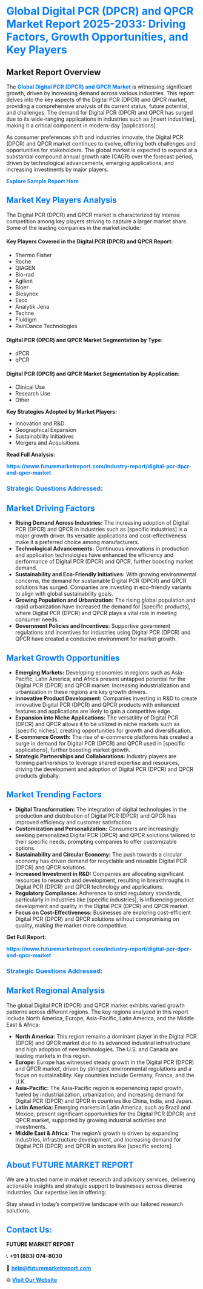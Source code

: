 <h1 style="color: #007BFF;">Global Digital PCR (DPCR) and QPCR Market Report 2025-2033: Driving Factors, Growth Opportunities, and Key Players</h1>

<section id="overview">
<h2>Market Report Overview</h2>
<p>The <a href="https://www.futuremarketreport.com/industry-report/digital-pcr-dpcr-and-qpcr-market" style="color: #007BFF; text-decoration: none;"><strong>Global Digital PCR (DPCR) and QPCR Market</strong></a> is witnessing significant growth, driven by increasing demand across various industries. This report delves into the key aspects of the Digital PCR (DPCR) and QPCR market, providing a comprehensive analysis of its current status, future potential, and challenges. The demand for Digital PCR (DPCR) and QPCR has surged due to its wide-ranging applications in industries such as [insert industries], making it a critical component in modern-day [applications].</p>
<p>As consumer preferences shift and industries innovate, the Digital PCR (DPCR) and QPCR market continues to evolve, offering both challenges and opportunities for stakeholders. The global market is expected to expand at a substantial compound annual growth rate (CAGR) over the forecast period, driven by technological advancements, emerging applications, and increasing investments by major players.</p>
</section>

<section id="overview">
<p><a href="https://www.futuremarketreport.com/request-sample/reportId=27268" style="color: #007BFF; text-decoration: none;"><strong>Explore Sample Report Here</strong></a></p>
</section>

<section id="key-players">
<h2 style="color: #007BFF;">Market Key Players Analysis</h2>
<p>The Digital PCR (DPCR) and QPCR market is characterized by intense competition among key players striving to capture a larger market share. Some of the leading companies in the market include:</p>
<h4>Key Players Covered in the Digital PCR (DPCR) and QPCR Report:</h4>
<ul><li>Thermo Fisher</li><li>Roche</li><li>QIAGEN</li><li>Bio-rad</li><li>Agilent</li><li>Bioer</li><li>Biosynex</li><li>Esco</li><li>Analytik Jena</li><li>Techne</li><li>Fluidigm</li><li>RainDance Technologies</li></ul>
<h4>Digital PCR (DPCR) and QPCR Market Segmentation by Type:</h4>
<ul><li>dPCR</li><li>qPCR</li></ul>

<h4>Digital PCR (DPCR) and QPCR Market Segmentation by Application:</h4>
<ul><li>Clinical Use</li><li>Research Use</li><li>Other</li></ul>
<p><strong>Key Strategies Adopted by Market Players:</strong></p>
<ul>
<li>Innovation and R&D</li>
<li>Geographical Expansion</li>
<li>Sustainability Initiatives</li>
<li>Mergers and Acquisitions</li>
</ul>
</section>

<section>
<p><strong>Read Full Analysis: </strong></p><a href="https://www.futuremarketreport.com/industry-report/digital-pcr-dpcr-and-qpcr-market" style="color: #007BFF; text-decoration: none;"><strong>https://www.futuremarketreport.com/industry-report/digital-pcr-dpcr-and-qpcr-market</strong></a>
<h3 style="color: #007BFF;">Strategic Questions Addressed:</h3>
</section>

<section id="driving-factors">
<h2 style="color: #007BFF;">Market Driving Factors</h2>
<ul>
<li><strong>Rising Demand Across Industries:</strong> The increasing adoption of Digital PCR (DPCR) and QPCR in industries such as [specific industries] is a major growth driver. Its versatile applications and cost-effectiveness make it a preferred choice among manufacturers.</li>
<li><strong>Technological Advancements:</strong> Continuous innovations in production and application technologies have enhanced the efficiency and performance of Digital PCR (DPCR) and QPCR, further boosting market demand.</li>
<li><strong>Sustainability and Eco-Friendly Initiatives:</strong> With growing environmental concerns, the demand for sustainable Digital PCR (DPCR) and QPCR solutions has surged. Companies are investing in eco-friendly variants to align with global sustainability goals.</li>
<li><strong>Growing Population and Urbanization:</strong> The rising global population and rapid urbanization have increased the demand for [specific products], where Digital PCR (DPCR) and QPCR plays a vital role in meeting consumer needs.</li>
<li><strong>Government Policies and Incentives:</strong> Supportive government regulations and incentives for industries using Digital PCR (DPCR) and QPCR have created a conducive environment for market growth.</li>
</ul>
</section>

<section id="growth-opportunities">
<h2 style="color: #007BFF;">Market Growth Opportunities</h2>
<ul>
<li><strong>Emerging Markets:</strong> Developing economies in regions such as Asia-Pacific, Latin America, and Africa present untapped potential for the Digital PCR (DPCR) and QPCR market. Increasing industrialization and urbanization in these regions are key growth drivers.</li>
<li><strong>Innovative Product Development:</strong> Companies investing in R&D to create innovative Digital PCR (DPCR) and QPCR products with enhanced features and applications are likely to gain a competitive edge.</li>
<li><strong>Expansion into Niche Applications:</strong> The versatility of Digital PCR (DPCR) and QPCR allows it to be utilized in niche markets such as [specific niches], creating opportunities for growth and diversification.</li>
<li><strong>E-commerce Growth:</strong> The rise of e-commerce platforms has created a surge in demand for Digital PCR (DPCR) and QPCR used in [specific applications], further boosting market growth.</li>
<li><strong>Strategic Partnerships and Collaborations:</strong> Industry players are forming partnerships to leverage shared expertise and resources, driving the development and adoption of Digital PCR (DPCR) and QPCR products globally.</li>
</ul>
</section>

<section id="trending-factors">
<h2 style="color: #007BFF;">Market Trending Factors</h2>
<ul>
<li><strong>Digital Transformation:</strong> The integration of digital technologies in the production and distribution of Digital PCR (DPCR) and QPCR has improved efficiency and customer satisfaction.</li>
<li><strong>Customization and Personalization:</strong> Consumers are increasingly seeking personalized Digital PCR (DPCR) and QPCR solutions tailored to their specific needs, prompting companies to offer customizable options.</li>
<li><strong>Sustainability and Circular Economy:</strong> The push towards a circular economy has driven demand for recyclable and reusable Digital PCR (DPCR) and QPCR solutions.</li>
<li><strong>Increased Investment in R&D:</strong> Companies are allocating significant resources to research and development, resulting in breakthroughs in Digital PCR (DPCR) and QPCR technology and applications.</li>
<li><strong>Regulatory Compliance:</strong> Adherence to strict regulatory standards, particularly in industries like [specific industries], is influencing product development and quality in the Digital PCR (DPCR) and QPCR market.</li>
<li><strong>Focus on Cost-Effectiveness:</strong> Businesses are exploring cost-efficient Digital PCR (DPCR) and QPCR solutions without compromising on quality, making the market more competitive.</li>
</ul>
</section>

<section>
<p><strong>Get Full Report: </strong></p><a href="https://www.futuremarketreport.com/industry-report/digital-pcr-dpcr-and-qpcr-market" style="color: #007BFF; text-decoration: none;"><strong>https://www.futuremarketreport.com/industry-report/digital-pcr-dpcr-and-qpcr-market</strong></a>
<h3 style="color: #007BFF;">Strategic Questions Addressed:</h3>
</section>


<section id="regional-analysis">
<h2 style="color: #007BFF;">Market Regional Analysis</h2>
<p>The global Digital PCR (DPCR) and QPCR market exhibits varied growth patterns across different regions. The key regions analyzed in this report include North America, Europe, Asia-Pacific, Latin America, and the Middle East & Africa:</p>
<ul>
<li><strong>North America:</strong> This region remains a dominant player in the Digital PCR (DPCR) and QPCR market due to its advanced industrial infrastructure and high adoption of new technologies. The U.S. and Canada are leading markets in this region.</li>
<li><strong>Europe:</strong> Europe has witnessed steady growth in the Digital PCR (DPCR) and QPCR market, driven by stringent environmental regulations and a focus on sustainability. Key countries include Germany, France, and the U.K.</li>
<li><strong>Asia-Pacific:</strong> The Asia-Pacific region is experiencing rapid growth, fueled by industrialization, urbanization, and increasing demand for Digital PCR (DPCR) and QPCR in countries like China, India, and Japan.</li>
<li><strong>Latin America:</strong> Emerging markets in Latin America, such as Brazil and Mexico, present significant opportunities for the Digital PCR (DPCR) and QPCR market, supported by growing industrial activities and investments.</li>
<li><strong>Middle East & Africa:</strong> The region’s growth is driven by expanding industries, infrastructure development, and increasing demand for Digital PCR (DPCR) and QPCR in sectors like [specific sectors].</li>
</ul>
</section>

<footer>
<h2 style="color: #007BFF;">About FUTURE MARKET REPORT</h2>
<p>We are a trusted name in market research and advisory services, delivering actionable insights and strategic support to businesses across diverse industries. Our expertise lies in offering:</p>

<p>Stay ahead in today’s competitive landscape with our tailored research solutions.</p>

<h2 style="color: #007BFF;">Contact Us:</h2>
<p><strong>FUTURE MARKET REPORT</strong></p>
<p>📞 <strong>+91 (883) 074-8030</strong></p>
<p>📧 <strong><a href="mailto:help@futuremarketreport.com" style="color: #007BFF;">help@futuremarketreport.com</a></strong></p>
<p>🌐 <strong><a href="https://www.futuremarketreport.com/" style="color: #007BFF;">Visit Our Website</a></strong></p>
</footer>